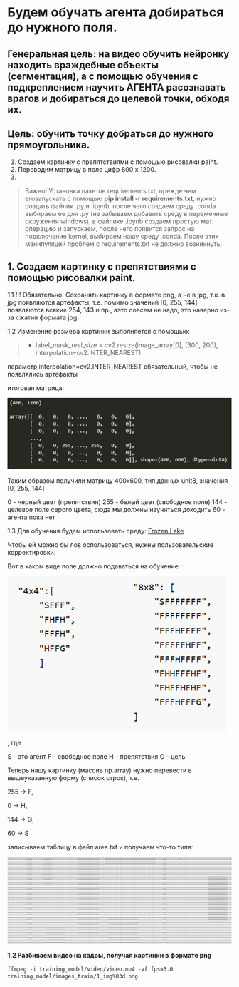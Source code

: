 # Будем обучать агента добираться до нужного поля.
## Генеральная цель: на видео обучить нейронку находить враждебные объекты (сегментация), а с помощью обучения с подкреплением научить АГЕНТА расознавать врагов и добираться до целевой точки, обходя их.
## Цель: обучить точку добраться до нужного прямоугольника.
1. Создаем картинку с препятствиями с помощью рисовалки paint.
2. Переводим матрицу в поле цифр 800 х 1200.
3. 


>Важно! Установка пакетов requirements.txt, прежде чем егозапускать с помощью **pip install -r requirements.txt**, нужно создать файлик .py и .ipynb, после чего создаем среду .conda выбираем ее для .py (не забываем добавить среду в переменные окружения windows), в файлике .ipynb создаем простую мат. операцию и запускаем, после чего появится запрос на подключение kernel, выбираем нашу среду .conda. После этих манипуляций проблем с requirements.txt не должно возникнуть.

## 1. Создаем картинку с препятствиями с помощью рисовалки paint.
1.1 !!! Обязательно. Сохранять картинку в формате png, а не в jpg, т.к. в jpg появляются артефакты, т.е. помимо значений [0, 255, 144] появляются всякие 254, 143 и пр., аэто совсем не надо, это наверно из-за сжатия формата jpg.

1.2 Изменение размера картинки выполняется с помощью:

>* label_mask_real_size = cv2.resize(image_array[0], (300, 200), interpolation=cv2.INTER_NEAREST)
 
 параметр interpolation=cv2.INTER_NEAREST обязательный, чтобы не появлялись артефакты

итоговая матрица:

![Пример](content_for_readme/matrix.png)

Таким образом получили матрицу 400х600, тип данных unit8, значения [0, 255, 144] 

0 - черный цвет (препятствия)
255 - белый цвет (свободное поле)
144 - целевое поле серого цвета, сюда мы должны научиться доходить
60 - агента пока нет

1.3 Для обучения будем использовать среду: [Frozen Lake](https://mgoulao.github.io/gym-docs/environments/toy_text/frozen_lake/?highlight=frozenlake)

Чтобы ей можно бы лов оспользоваться, нужны пользовательские корректировки.

Вот в каком виде поле должно подаваться на обучение:

![Пример](content_for_readme/поле_Fr_lake.png)

, где

S -  это агент
F - свободное поле
H - препятствия
G - цель

Теперь нашу картинку (массив np.array) нужно перевести в вышеуказанную форму (список строк), т.е.

255 -> F,

0 -> H,

144 -> G,

60 -> S

записываем таблицу в файл area.txt и получаем что-то типа:

![Пример](content_for_readme/area_.png)










**1.2 Разбиваем видео на кадры, получая картинки в формате png**

```
ffmpeg -i training_model/video/video.mp4 -vf fps=3.0 training_model/images_train/1_img%03d.png
```

